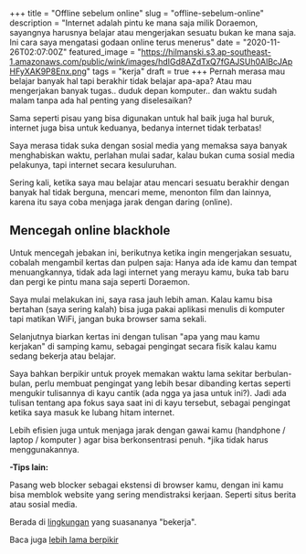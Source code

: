 +++
title = "Offline sebelum online"
slug = "offline-sebelum-online"
description = "Internet adalah pintu ke mana saja milik Doraemon, sayangnya harusnya belajar atau mengerjakan sesuatu bukan ke mana saja. Ini cara saya mengatasi godaan online terus menerus"
date = "2020-11-26T02:07:00Z"
featured_image = "https://hilmanski.s3.ap-southeast-1.amazonaws.com/public/wink/images/hdIGd8AZdTxQ7fGAJSUh0AlBcJApHFyXAK9P8Enx.png"
tags = "kerja"
draft = true
+++ 
Pernah merasa mau belajar banyak hal tapi berakhir tidak belajar apa-apa? Atau mau mengerjakan banyak tugas.. duduk depan komputer.. dan waktu sudah malam tanpa ada hal penting yang diselesaikan?

Sama seperti pisau yang bisa digunakan untuk hal baik juga hal buruk, internet juga bisa untuk keduanya, bedanya internet tidak terbatas!

Saya merasa tidak suka dengan sosial media yang memaksa saya banyak menghabiskan waktu, perlahan mulai sadar, kalau bukan cuma sosial media pelakunya, tapi internet secara kesuluruhan.

Sering kali, ketika saya mau belajar atau mencari sesuatu berakhir dengan banyak hal tidak berguna, mencari meme, menonton film dan lainnya, karena itu saya coba menjaga jarak dengan daring (online).

## Mencegah online blackhole

Untuk mencegah jebakan ini, berikutnya ketika ingin mengerjakan sesuatu, cobalah mengambil kertas dan pulpen saja: Hanya ada ide kamu dan tempat menuangkannya, tidak ada lagi internet yang merayu kamu, buka tab baru dan pergi ke pintu mana saja seperti Doraemon.

Saya mulai melakukan ini, saya rasa jauh lebih aman. Kalau kamu bisa bertahan (saya sering kalah) bisa juga pakai aplikasi menulis di komputer tapi matikan WiFi, jangan buka browser sama sekali.

Selanjutnya biarkan kertas ini dengan tulisan "apa yang mau kamu kerjakan" di samping kamu, sebagai pengingat secara fisik kalau kamu sedang bekerja atau belajar.

Saya bahkan berpikir untuk proyek memakan waktu lama sekitar berbulan-bulan, perlu membuat pengingat yang lebih besar dibanding kertas seperti mengukir tulisannya di kayu cantik (ada ngga ya jasa untuk ini?). Jadi ada tulisan tentang apa fokus saya saat ini di kayu tersebut, sebagai pengingat ketika saya masuk ke lubang hitam internet.

Lebih efisien juga untuk menjaga jarak dengan gawai kamu (handphone / laptop / komputer ) agar bisa berkonsentrasi penuh. \*jika tidak harus menggunakannya.

**-Tips lain:**

Pasang web blocker sebagai ekstensi di browser kamu, dengan ini kamu bisa memblok website yang sering mendistraksi kerjaan. Seperti situs berita atau sosial media.

Berada di [lingkungan](https://hilman.space/lingkungan/) yang suasananya "bekerja".

Baca juga [lebih lama berpikir](https://hilman.space/berpikir)